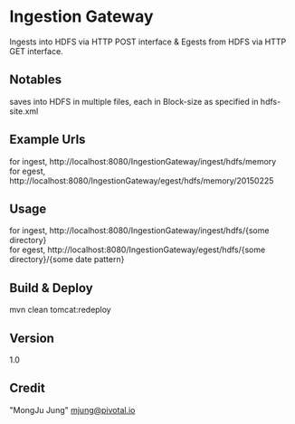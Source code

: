 Ingestion Gateway
=========
Ingests into HDFS via HTTP POST interface & Egests from HDFS via HTTP GET interface.

Notables
----
saves into HDFS in multiple files, each in Block-size as specified in hdfs-site.xml

Example Urls
----
for ingest, http://localhost:8080/IngestionGateway/ingest/hdfs/memory</br>
for egest,  http://localhost:8080/IngestionGateway/egest/hdfs/memory/20150225

Usage
----
for ingest, http://localhost:8080/IngestionGateway/ingest/hdfs/{some directory}</br>
for egest,  http://localhost:8080/IngestionGateway/egest/hdfs/{some directory}/{some date pattern}

Build & Deploy
----
mvn clean tomcat:redeploy

Version
----
1.0

Credit
----
"MongJu Jung" <mjung@pivotal.io> 

